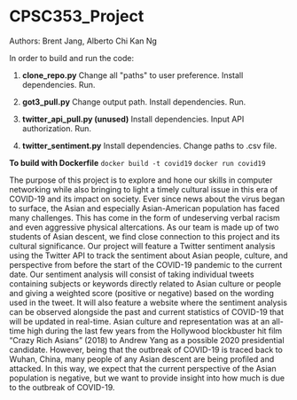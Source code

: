 CPSC353_Project
===============

Authors: Brent Jang, Alberto Chi Kan Ng

In order to build and run the code:

1. **clone_repo.py**
Change all "paths" to user preference.
Install dependencies.
Run.

2. **got3_pull.py**
Change output path.
Install dependencies.
Run.

3. **twitter_api_pull.py (unused)**
Install dependencies.
Input API authorization.
Run.

4. **twitter_sentiment.py**
Install dependencies.
Change paths to .csv file.

**To build with Dockerfile**
```docker build -t covid19```
```docker run covid19```

The purpose of this project is to explore and hone our skills in computer networking while also bringing to light a timely cultural issue in this era of COVID-19 and its impact on society. Ever since news about the virus began to surface, the Asian and especially Asian-American population has faced many challenges. This has come in the form of undeserving verbal racism and even aggressive physical altercations. As our team is made up of two students of Asian descent, we find close connection to this project and its cultural significance. Our project will feature a Twitter sentiment analysis using the Twitter API to track the sentiment about Asian people, culture, and perspective from before the start of the COVID-19 pandemic to the current date. Our sentiment analysis will consist of taking individual tweets containing subjects or keywords directly related to Asian culture or people and giving a weighted score (positive or negative) based on the wording used in the tweet. It will also feature a website where the sentiment analysis can be observed alongside the past and current statistics of COVID-19 that will be updated in real-time. Asian culture and representation was at an all-time high during the last few years from the Hollywood blockbuster hit film “Crazy Rich Asians” (2018) to Andrew Yang as a possible 2020 presidential candidate. However, being that the outbreak of COVID-19 is traced back to Wuhan, China, many people of any Asian descent are being profiled and attacked. In this way, we expect that the current perspective of the Asian population is negative, but we want to provide insight into how much is due to the outbreak of COVID-19.
